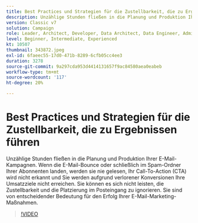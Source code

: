 ```yaml
---
title: Best Practices und Strategien für die Zustellbarkeit, die zu Ergebnissen führen
description: Unzählige Stunden fließen in die Planung und Produktion Ihrer E-Mail-Kampagnen. Wenn die E-Mails absprung oder letztendlich im Spam-Ordner Ihrer Abonnenten landen, werden sie ... (Die Beschreibungen sollten zwischen 60 und 160 Zeichen lang sein.)
version: Classic v7
solution: Campaign
role: Leader, Architect, Developer, Data Architect, Data Engineer, Admin, User
level: Beginner, Intermediate, Experienced
kt: 10507
thumbnail: 343872.jpeg
exl-id: 6faeec55-17d0-471b-8289-6cfb05cc4ee3
duration: 3278
source-git-commit: 9a297cda953d4414131657f9ac84580aea0eabeb
workflow-type: tm+mt
source-wordcount: '117'
ht-degree: 20%

---
```


# Best Practices und Strategien für die Zustellbarkeit, die zu Ergebnissen führen

Unzählige Stunden fließen in die Planung und Produktion Ihrer E-Mail-Kampagnen. Wenn die E-Mail-Bounce oder schließlich im Spam-Ordner Ihrer Abonnenten landen, werden sie nie gelesen, Ihr Call-To-Action (CTA) wird nicht erkannt und Sie werden aufgrund verlorener Konversionen Ihre Umsatzziele nicht erreichen. Sie können es sich nicht leisten, die Zustellbarkeit und die Platzierung im Posteingang zu ignorieren. Sie sind von entscheidender Bedeutung für den Erfolg Ihrer E-Mail-Marketing-Maßnahmen.

>[!VIDEO](https://video.tv.adobe.com/v/343872/?quality=12&learn=on)
